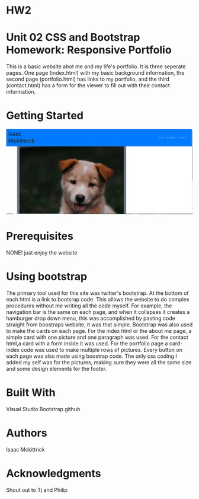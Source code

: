 # HW2

# Unit 02 CSS and Bootstrap Homework: Responsive Portfolio

This is a basic website abot me and my life's portfolio. It is three seperate pages. One page (index.html) with my basic background information, the second page (portfolio.html) has links to my portfolio, and the third (contact.html) has a form for the viewer to fill out with their contact information.

# Getting Started #
![contact page](images\aboutme.jpg "contact page")

# Prerequisites #
NONE! just enjoy the website

# Using bootstrap #

The primary tool used for this site was twitter's bootstrap. At the bottom of each html is a link to bootsrap code. This allows the website to do complex procedures without me writing all the code myself. For example, the navigation bar is the same on each page, and when it collapses it creates a hamburger drop down menu, this was accomplished by pasting code straight from boostraps website, it was that simple. Bootstrap was also used to make the cards on each page. For the index html or the about me page, a simple card with one picture and one paragraph was used. For the contact html,a card with a form inside it was used. For the portfolio page a card-index code was used to make multiple rows of pictures. Every button on each page was also made using boostrap code. The only css coding I added my self was for the pictures, making sure they were all the same size and some design elements for the footer. 


# Built With #
Visual Studio
Bootstrap
github



# Authors #
Isaac Mckittrick



# Acknowledgments #
Shout out to Tj and Philip
